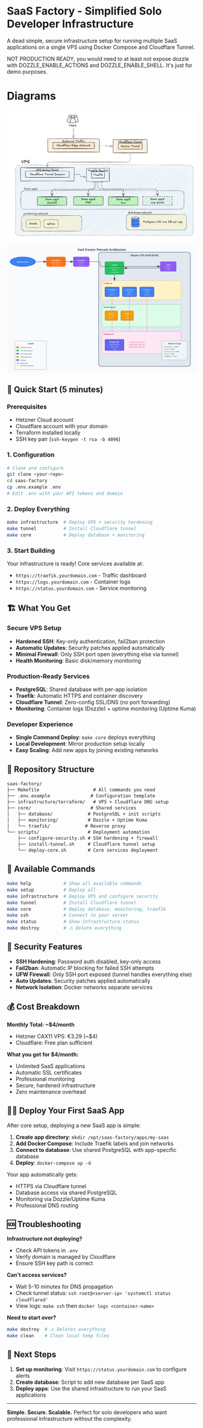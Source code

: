 # SaaS Factory - Simplified Solo Developer Infrastructure

A dead simple, secure infrastructure setup for running multiple SaaS applications on a single VPS using Docker Compose and Cloudflare Tunnel.

NOT PRODUCTION READY, you would need to at least not expose dozzle with DOZZLE_ENABLE_ACTIONS and DOZZLE_ENABLE_SHELL. It's just for demo purposes.

# Diagrams

![diagram](./docs/diagram.jpeg)

![diagram-network](./docs/saas_factory_network_diagram.svg)

## 🚀 Quick Start (5 minutes)

### Prerequisites
- Hetzner Cloud account
- Cloudflare account with your domain
- Terraform installed locally
- SSH key pair (`ssh-keygen -t rsa -b 4096`)

### 1. Configuration
```bash
# Clone and configure
git clone <your-repo>
cd saas-factory
cp .env.example .env
# Edit .env with your API tokens and domain
```

### 2. Deploy Everything
```bash
make infrastructure  # Deploy VPS + security hardening
make tunnel          # Install Cloudflare tunnel  
make core            # Deploy database + monitoring
```

### 3. Start Building
Your infrastructure is ready! Core services available at:
- `https://traefik.yourdomain.com` - Traffic dashboard
- `https://logs.yourdomain.com` - Container logs
- `https://status.yourdomain.com` - Service monitoring

## 🏗️ What You Get

### Secure VPS Setup
- **Hardened SSH**: Key-only authentication, fail2ban protection
- **Automatic Updates**: Security patches applied automatically  
- **Minimal Firewall**: Only SSH port open (everything else via tunnel)
- **Health Monitoring**: Basic disk/memory monitoring

### Production-Ready Services
- **PostgreSQL**: Shared database with per-app isolation
- **Traefik**: Automatic HTTPS and container discovery
- **Cloudflare Tunnel**: Zero-config SSL/DNS (no port forwarding)
- **Monitoring**: Container logs (Dozzle) + uptime monitoring (Uptime Kuma)

### Developer Experience
- **Single Command Deploy**: `make core` deploys everything
- **Local Development**: Mirror production setup locally
- **Easy Scaling**: Add new apps by joining existing networks

## 📁 Repository Structure

```
saas-factory/
├── Makefile                    # All commands you need
├── .env.example               # Configuration template
├── infrastructure/terraform/   # VPS + Cloudflare DNS setup
├── core/                      # Shared services
│   ├── database/             # PostgreSQL + init scripts
│   ├── monitoring/           # Dozzle + Uptime Kuma
│   └── traefik/             # Reverse proxy
└── scripts/                  # Deployment automation
    ├── configure-security.sh # SSH hardening + firewall
    ├── install-tunnel.sh     # Cloudflare tunnel setup
    └── deploy-core.sh        # Core services deployment
```

## 🔧 Available Commands

```bash
make help            # Show all available commands
make setup           # Deploy all
make infrastructure  # Deploy VPS and configure security
make tunnel          # Install Cloudflare tunnel
make core            # Deploy database, monitoring, traefik
make ssh             # Connect to your server
make status          # Show infrastructure status
make destroy         # ⚠️ Delete everything
```

## 🔐 Security Features

- **SSH Hardening**: Password auth disabled, key-only access
- **Fail2ban**: Automatic IP blocking for failed SSH attempts
- **UFW Firewall**: Only SSH port exposed (tunnel handles everything else)
- **Auto Updates**: Security patches applied automatically
- **Network Isolation**: Docker networks separate services

## 💰 Cost Breakdown

**Monthly Total: ~$4/month**
- Hetzner CAX11 VPS: €3.29 (~$4)
- Cloudflare: Free plan sufficient

**What you get for $4/month:**
- Unlimited SaaS applications
- Automatic SSL certificates
- Professional monitoring
- Secure, hardened infrastructure
- Zero maintenance overhead

## 🏃‍♂️ Deploy Your First SaaS App

After core setup, deploying a new SaaS app is simple:

1. **Create app directory**: `mkdir /opt/saas-factory/apps/my-saas`
2. **Add Docker Compose**: Include Traefik labels and join networks
3. **Connect to database**: Use shared PostgreSQL with app-specific database
4. **Deploy**: `docker-compose up -d`

Your app automatically gets:
- HTTPS via Cloudflare tunnel
- Database access via shared PostgreSQL
- Monitoring via Dozzle/Uptime Kuma
- Professional DNS routing

## 🆘 Troubleshooting

**Infrastructure not deploying?**
- Check API tokens in `.env`
- Verify domain is managed by Cloudflare
- Ensure SSH key path is correct

**Can't access services?**
- Wait 5-10 minutes for DNS propagation
- Check tunnel status: `ssh root@<server-ip> 'systemctl status cloudflared'`
- View logs: `make ssh` then `docker logs <container-name>`

**Need to start over?**
```bash
make destroy  # ⚠️ Deletes everything
make clean    # Clean local temp files
```

## 🎯 Next Steps

1. **Set up monitoring**: Visit `https://status.yourdomain.com` to configure alerts
2. **Create database**: Script to add new database per SaaS app
3. **Deploy apps**: Use the shared infrastructure to run your SaaS applications

---

**Simple. Secure. Scalable.** Perfect for solo developers who want professional infrastructure without the complexity.

